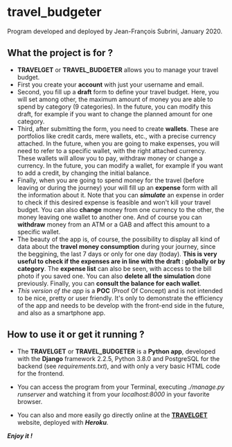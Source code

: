 # travel_budgeter

Program developed and deployed by Jean-François Subrini, January 2020.



## What the project is for ?

* **TRAVELGET** or **TRAVEL_BUDGETER** allows you to manage your travel budget.
* First you create your **account** with just your username and email.
* Second, you fill up a **draft** form to define your travel budget. Here, you will set among other, the maximum amount of money you are able to spend by category (9 categories). In the future, you can modify this draft, for example if you want to change the planned amount for one category.  
* Third, after submitting the form, you need to create **wallets**. These are portfolios like credit cards, mere wallets, etc., with a precise currency attached. In the future, when you are going to make expenses, you will need to refer to a specific wallet, with the right attached currency. These wallets will allow you to pay, withdraw money or change a currency. In the future, you can modify a wallet, for example if you want to add a credit, by changing the initial balance.
* Finally, when you are going to spend money for the travel (before leaving or during the journey) your will fill up an **expense** form with all the information about it. Note that you can ***simulate*** an expense in order to check if this desired expense is feasible and won't kill your travel budget. You can also **change** money from one currency to the other, the money leaving one wallet to another one. And of course you can **withdraw** money from an ATM or a GAB and affect this amount to a specific wallet.
* The beauty of the app is, of course, the possibility to display all kind of data about the **travel money consumption** during your journey, since the beggining, the last 7 days or only for one day (today). **This is very useful to check if the expenses are in line with the draft : globally or by category**. The **expense list** can also be seen, with access to the bill photo if you saved one. You can also **delete all the simulation** done previously. Finally, you can **consult the balance for each wallet**.
* *This version of the app* is a **POC** (Proof Of Concept) and is not intended to be nice, pretty or user friendly. It's only to demonstrate the efficiency of the app and needs to be develop with the front-end side in the future, and also as a smartphone app.


## How to use it or get it running ?

* The **TRAVELGET** or **TRAVEL_BUDGETER** is a **Python app**, developed with the **Django** framework 2.2.5, Python 3.8.0 and PostgreSQL for the backend (see *requirements.txt*), and with only a very basic HTML code for the frontend.

* You can access the program from your Terminal, executing *./manage.py runserver* and watching it from your *localhost:8000* in your favorite browser.

* You can also and more easily go directly online at the **[TRAVELGET](https://travel-budgeter.herokuapp.com/)** website, deployed with ***Heroku***.


***Enjoy it !***
